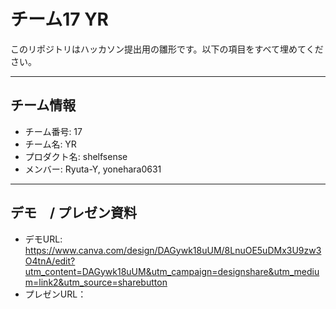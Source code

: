 # チーム17 YR

このリポジトリはハッカソン提出用の雛形です。以下の項目をすべて埋めてください。

---

## チーム情報
- チーム番号: 17
- チーム名: YR
- プロダクト名: shelfsense
- メンバー: Ryuta-Y, yonehara0631

---

## デモ　/ プレゼン資料
- デモURL: https://www.canva.com/design/DAGywk18uUM/8LnuOE5uDMx3U9zw3O4tnA/edit?utm_content=DAGywk18uUM&utm_campaign=designshare&utm_medium=link2&utm_source=sharebutton
- プレゼンURL：

